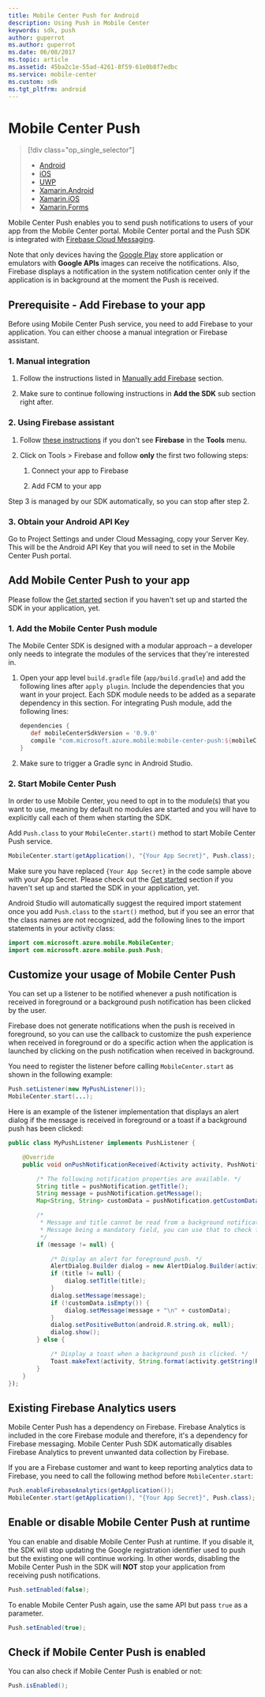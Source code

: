 ```yaml
---
title: Mobile Center Push for Android
description: Using Push in Mobile Center
keywords: sdk, push
author: guperrot
ms.author: guperrot
ms.date: 06/08/2017
ms.topic: article
ms.assetid: 45ba2c1e-55ad-4261-8f59-61e0b8f7edbc
ms.service: mobile-center
ms.custom: sdk
ms.tgt_pltfrm: android
---
```


# Mobile Center Push

> [!div class="op_single_selector"]
> * [Android](android.md)
> * [iOS](ios.md)
> * [UWP](uwp.md)
> * [Xamarin.Android](xamarin-android.md)
> * [Xamarin.iOS](xamarin-ios.md)
> * [Xamarin.Forms](xamarin-forms.md)

Mobile Center Push enables you to send push notifications to users of your app from the Mobile Center portal. Mobile Center portal and the Push SDK is integrated with [Firebase Cloud Messaging](https://firebase.google.com/docs/cloud-messaging/).

Note that only devices having the [Google Play](https://play.google.com) store application or emulators with **Google APIs** images can receive the notifications. Also, Firebase displays a notification in the system notification center only if the application is in background at the moment the Push is received.

## Prerequisite - Add Firebase to your app

Before using Mobile Center Push service, you need to add Firebase to your application. You can either choose a manual integration or Firebase assistant.

### 1. Manual integration

1. Follow the instructions listed in [Manually add Firebase](https://firebase.google.com/docs/android/setup#manually_add_firebase) section.

2. Make sure to continue following instructions in **Add the SDK** sub section right after.

### 2. Using Firebase assistant

1. Follow [these instructions](https://developer.android.com/studio/write/firebase.html) if you don't see **Firebase** in the **Tools** menu.

2. Click on Tools > Firebase and follow **only** the first two following steps:

    1. Connect your app to Firebase

    2. Add FCM to your app

Step 3 is managed by our SDK automatically, so you can stop after step 2.

### 3. Obtain your Android API Key
Go to Project Settings and under Cloud Messaging, copy your Server Key. This will be the Android API Key that you will need to set in the Mobile Center Push portal.

## Add Mobile Center Push to your app

Please follow the [Get started](~/sdk/getting-started/android.md) section if you haven't set up and started the SDK in your application, yet.

### 1. Add the Mobile Center Push module

The Mobile Center SDK is designed with a modular approach – a developer only needs to integrate the modules of the services that they're interested in.

1. Open your app level `build.gradle` file (`app/build.gradle`) and add the following lines after `apply plugin`. Include the dependencies that you want in your project. Each SDK module needs to be added as a separate dependency in this section. For integrating Push module, add the following lines:

    ```groovy
    dependencies {
       def mobileCenterSdkVersion = '0.9.0'
       compile "com.microsoft.azure.mobile:mobile-center-push:${mobileCenterSdkVersion}"
    }
    ```

2. Make sure to trigger a Gradle sync in Android Studio.

### 2. Start Mobile Center Push

In order to use Mobile Center, you need to opt in to the module(s) that you want to use, meaning by default no modules are started and you will have to explicitly call each of them when starting the SDK.

Add `Push.class` to your `MobileCenter.start()` method to start Mobile Center Push service.

```java
MobileCenter.start(getApplication(), "{Your App Secret}", Push.class);
```

Make sure you have replaced `{Your App Secret}` in the code sample above with your App Secret. Please check out the [Get started](~/sdk/getting-started/android.md) section if you haven't set up and started the SDK in your application, yet.

Android Studio will automatically suggest the required import statement once you add `Push.class` to the `start()` method, but if you see an error that the class names are not recognized, add the following lines to the import statements in your activity class:

```java
import com.microsoft.azure.mobile.MobileCenter;
import com.microsoft.azure.mobile.push.Push;
```

## Customize your usage of Mobile Center Push 

You can set up a listener to be notified whenever a push notification is received in foreground or a background push notification has been clicked by the user.

Firebase does not generate notifications when the push is received in foreground, so you can use the callback to customize the push experience when received in foreground or do a specific action when the application is launched by clicking on the push notification when received in background.

You need to register the listener before calling `MobileCenter.start` as shown in the following example:

```java
Push.setListener(new MyPushListener());
MobileCenter.start(...);
```

Here is an example of the listener implementation that displays an alert dialog if the message is received in foreground or a toast if a background push has been clicked:

```java
public class MyPushListener implements PushListener {

    @Override
    public void onPushNotificationReceived(Activity activity, PushNotification pushNotification) {

        /* The following notification properties are available. */
        String title = pushNotification.getTitle();
        String message = pushNotification.getMessage();
        Map<String, String> customData = pushNotification.getCustomData();

        /*
         * Message and title cannot be read from a background notification object.
         * Message being a mandatory field, you can use that to check foreground vs background.
         */
        if (message != null) {

            /* Display an alert for foreground push. */
            AlertDialog.Builder dialog = new AlertDialog.Builder(activity);
            if (title != null) {
                dialog.setTitle(title);
            }
            dialog.setMessage(message);
            if (!customData.isEmpty()) {
                dialog.setMessage(message + "\n" + customData);
            }
            dialog.setPositiveButton(android.R.string.ok, null);
            dialog.show();
        } else {

            /* Display a toast when a background push is clicked. */
            Toast.makeText(activity, String.format(activity.getString(R.string.push_toast), customData), Toast.LENGTH_LONG).show(); // For example R.string.push_toast would be "Push clicked with data=%1s"
        }
    }
});
```

## Existing Firebase Analytics users

Mobile Center Push has a dependency on Firebase. Firebase Analytics is included in the core Firebase module and therefore, it's a dependency for Firebase messaging. Mobile Center Push SDK automatically disables Firebase Analytics to prevent unwanted data collection by Firebase.

If you are a Firebase customer and want to keep reporting analytics data to Firebase, you need to call the following method before `MobileCenter.start`:

```java
Push.enableFirebaseAnalytics(getApplication());
MobileCenter.start(getApplication(), "{Your App Secret}", Push.class);
```

## Enable or disable Mobile Center Push at runtime

You can enable and disable Mobile Center Push at runtime. If you disable it, the SDK will stop updating the Google registration identifier used to push but the existing one will continue working. In other words, disabling the Mobile Center Push in the SDK will **NOT** stop your application from receiving push notifications.

```java
Push.setEnabled(false);
```
To enable Mobile Center Push again, use the same API but pass `true` as a parameter.

```java
Push.setEnabled(true);
```

## Check if Mobile Center Push is enabled

You can also check if Mobile Center Push is enabled or not:

```java
Push.isEnabled();
```